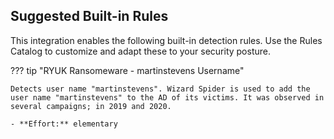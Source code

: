 ## Suggested Built-in Rules

This integration enables the following built-in detection rules. Use the Rules Catalog to customize and adapt these to your security posture.


??? tip "RYUK Ransomeware - martinstevens Username"
    
    Detects user name "martinstevens". Wizard Spider is used to add the user name "martinstevens" to the AD of its victims. It was observed in several campaigns; in 2019 and 2020.
    
    - **Effort:** elementary
